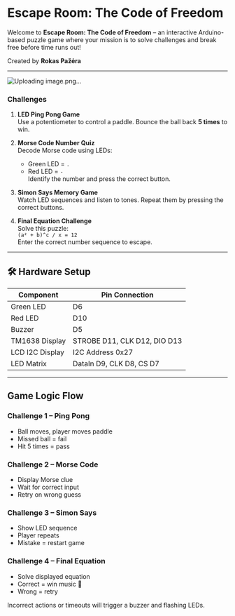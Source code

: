 # Escape Room: The Code of Freedom

Welcome to **Escape Room: The Code of Freedom** – an interactive Arduino-based puzzle game where your mission is to solve challenges and break free before time runs out!

Created by **Rokas Pažėra**

---
![Uploading image.png…]()

###  Challenges

1. **LED Ping Pong Game**  
   Use a potentiometer to control a paddle. Bounce the ball back **5 times** to win.

2. **Morse Code Number Quiz**  
   Decode Morse code using LEDs:  
   - Green LED = `.`  
   - Red LED = `-`  
   Identify the number and press the correct button.

3. **Simon Says Memory Game**  
   Watch LED sequences and listen to tones. Repeat them by pressing the correct buttons.

4. **Final Equation Challenge**  
   Solve this puzzle:  
   `(a² + b)^c / x = 12`  
   Enter the correct number sequence to escape.

---

## 🛠️ Hardware Setup

| Component        | Pin Connection                    |
|------------------|-----------------------------------|
| Green LED        | D6                                |
| Red LED          | D10                               |
| Buzzer           | D5                                |
| TM1638 Display   | STROBE D11, CLK D12, DIO D13      |
| LCD I2C Display  | I2C Address 0x27                  |
| LED Matrix       | DataIn D9, CLK D8, CS D7          |

---

## Game Logic Flow

### Challenge 1 – Ping Pong  
- Ball moves, player moves paddle  
- Missed ball = fail  
- Hit 5 times = pass

### Challenge 2 – Morse Code  
- Display Morse clue  
- Wait for correct input  
- Retry on wrong guess

### Challenge 3 – Simon Says  
- Show LED sequence  
- Player repeats  
- Mistake = restart game

### Challenge 4 – Final Equation  
- Solve displayed equation  
- Correct = win music 🎵  
- Wrong = retry

Incorrect actions or timeouts will trigger a buzzer and flashing LEDs.
